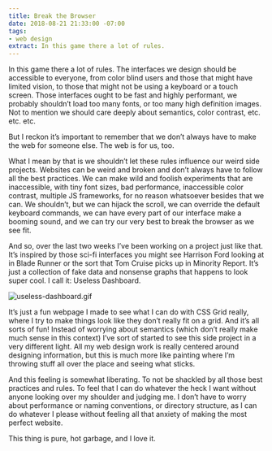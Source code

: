 ```yaml
---
title: Break the Browser
date: 2018-08-21 21:33:00 -07:00
tags:
- web design
extract: In this game there a lot of rules.
---
```


In this game there a lot of rules. The interfaces we design should be accessible to everyone, from color blind users and those that might have limited vision, to those that might not be using a keyboard or a touch screen. Those interfaces ought to be fast and highly performant, we probably shouldn’t load too many fonts, or too many high definition images. Not to mention we should care deeply about semantics, color contrast, etc. etc. etc.

But I reckon it’s important to remember that we don’t always have to make the web for someone else. The web is for us, too. 

What I mean by that is we shouldn’t let these rules influence our weird side projects. Websites can be weird and broken and don’t always have to follow all the best practices. We can make wild and foolish experiments that are inaccessible, with tiny font sizes, bad performance, inaccessible color contrast, multiple JS frameworks, for no reason whatsoever besides that we can. We shouldn’t, but we can hijack the scroll, we can override the default keyboard commands, we can have every part of our interface make a booming sound, and we can try our very best to break the browser as we see fit.

And so, over the last two weeks I’ve been working on a project just like that. It’s inspired by those sci-fi interfaces you might see Harrison Ford looking at in Blade Runner or the sort that Tom Cruise picks up in Minority Report. It’s just a collection of fake data and nonsense graphs that happens to look super cool. I call it: Useless Dashboard.

![useless-dashboard.gif](/uploads/useless-dashboard.gif)

It’s just a fun webpage I made to see what I can do with CSS Grid really, where I try to make things look like they don’t really fit on a grid. And it’s all sorts of fun! Instead of worrying about semantics (which don’t really make much sense in this context) I’ve sort of started to see this side project in a very different light. All my web design work is really centered around designing information, but this is much more like painting where I’m throwing stuff all over the place and seeing what sticks.

And this feeling is somewhat liberating. To not be shackled by all those best practices and rules. To feel that I can do whatever the heck I want without anyone looking over my shoulder and judging me. I don’t have to worry about performance or naming conventions, or directory structure, as I can do whatever I please without feeling all that anxiety of making the most perfect website.

This thing is pure, hot garbage, and I love it.